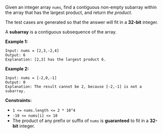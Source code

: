 Given an integer array `nums`, find a contiguous non-empty subarray within the array that has the largest product, and return *the product*.

The test cases are generated so that the answer will fit in a **32-bit** integer.

A **subarray** is a contiguous subsequence of the array.

**Example 1:**
```
Input: nums = [2,3,-2,4]
Output: 6
Explanation: [2,3] has the largest product 6.
```

**Example 2:**
```
Input: nums = [-2,0,-1]
Output: 0
Explanation: The result cannot be 2, because [-2,-1] is not a subarray.
``` 

**Constraints:**

* `1 <= nums.length <= 2 * 10^4`
* `-10 <= nums[i] <= 10`
* The product of any prefix or suffix of `nums` is **guaranteed** to fit in a **32-bit** integer.
